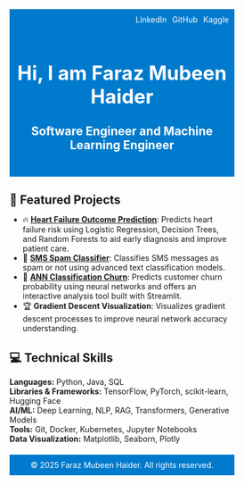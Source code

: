 <!DOCTYPE html>
<html lang="en">
<head>
  <meta charset="UTF-8">
  <meta name="viewport" content="width=device-width, initial-scale=1.0">
  <title>Faraz Mubeen Haider</title>
  <style>
    * {
      margin: 0;
      padding: 0;
      box-sizing: border-box;
    }

    body {
      font-family: Arial, sans-serif;
      line-height: 1.6;
      background-color: #f4f4f9;
      color: #333;
    }

    .header-container {
      position: relative;
      overflow: hidden;
      background-color: #007acc;
      color: white;
    }

    .slider {
      position: relative;
      height: 300px;
      display: flex;
      align-items: center;
      justify-content: center;
    }

    .slide {
      position: absolute;
      width: 100%;
      height: 300px;
      opacity: 0;
      transition: opacity 1s ease-in-out;
      display: flex;
      align-items: center;
      justify-content: center;
      text-align: center;
      background-size: cover;
      background-position: center;
    }

    .slide.active {
      opacity: 1;
    }

    .slide h1 {
      font-size: 2.5em;
      margin-bottom: 10px;
    }

    .slide h2 {
      font-size: 1.5em;
    }

    .social-icons {
      position: absolute;
      top: 10px;
      right: 10px;
      display: flex;
    }

    .social-icons a {
      margin-left: 10px;
      color: white;
      text-decoration: none;
    }

    footer {
      text-align: center;
      padding: 10px;
      background: #007acc;
      color: white;
      margin-top: 20px;
    }
  </style>
</head>
<body>
  <div class="header-container">
    <div class="slider">
      <div class="slide active" style="background-image: url('background1.jpg');">
        <div>
          <h1>Hi, I am Faraz Mubeen Haider</h1>
          <h2>Software Engineer and Machine Learning Engineer</h2>
        </div>
      </div>
      <div class="slide" style="background-image: url('background2.jpg');">
        <div>
          <h1>Welcome to my Portfolio</h1>
        </div>
      </div>
      <div class="slide" style="background-image: url('background3.jpg');">
        <div>
          <h1>You can find my work, thoughts, and ideas here</h1>
        </div>
      </div>
    </div>
    <div class="social-icons">
      <a href="https://www.linkedin.com/in/faraz-mubeen-software-engineer/" target="_blank">LinkedIn</a>
      <a href="https://github.com/Faraz6180" target="_blank">GitHub</a>
      <a href="https://www.kaggle.com/faraz618" target="_blank">Kaggle</a>
    </div>
  </div>

  <section>
    <h1>🚀 Featured Projects</h1>
    <ul>
      <li>🔥 <strong><a href="https://github.com/Faraz6180/Heart-failure-outcome-prediction" target="_blank">Heart Failure Outcome Prediction</a></strong>: Predicts heart failure risk using Logistic Regression, Decision Trees, and Random Forests to aid early diagnosis and improve patient care.</li>
      <li>🤖 <strong><a href="https://github.com/Faraz6180/SMS-Spam_Classifier" target="_blank">SMS Spam Classifier</a></strong>: Classifies SMS messages as spam or not using advanced text classification models.</li>
      <li>🤖 <strong><a href="https://github.com/Faraz6180/ANN-Classification-Churn" target="_blank">ANN Classification Churn</a></strong>: Predicts customer churn probability using neural networks and offers an interactive analysis tool built with Streamlit.</li>
      <li>🏆 <strong>Gradient Descent Visualization</strong>: Visualizes gradient descent processes to improve neural network accuracy understanding.</li>
    </ul>
  </section>

  <section>
    <h1>💻 Technical Skills</h1>
    <p>
      <strong>Languages:</strong> Python, Java, SQL<br>
      <strong>Libraries & Frameworks:</strong> TensorFlow, PyTorch, scikit-learn, Hugging Face<br>
      <strong>AI/ML:</strong> Deep Learning, NLP, RAG, Transformers, Generative Models<br>
      <strong>Tools:</strong> Git, Docker, Kubernetes, Jupyter Notebooks<br>
      <strong>Data Visualization:</strong> Matplotlib, Seaborn, Plotly
    </p>
  </section>

  <footer>
    &copy; 2025 Faraz Mubeen Haider. All rights reserved.
  </footer>

  <script>
    const slides = document.querySelectorAll('.slide');
    let currentSlide = 0;

    function showSlide(index) {
      slides.forEach((slide, i) => {
        slide.classList.toggle('active', i === index);
      });
    }

    function nextSlide() {
      currentSlide = (currentSlide + 1) % slides.length;
      showSlide(currentSlide);
    }

    setInterval(nextSlide, 3000);
  </script>
</body>
</html>

